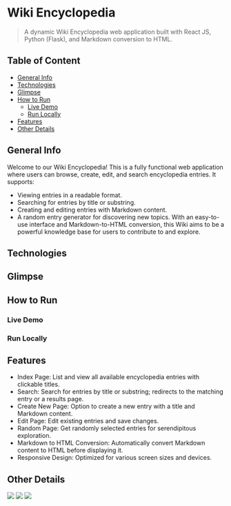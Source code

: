 # Wiki Encyclopedia
> A dynamic Wiki Encyclopedia web application built with React JS, Python (Flask), and Markdown conversion to HTML.


<!-- ![wiki gif](documentations/vids/wiki-gif.gif) -->

## Table of Content 
- [General Info](#general-info)
- [Technologies](#technologies)
- [Glimpse](#glimpse)
- [How to Run](#how-to-run)
    - [Live Demo](#live-demo)
    - [Run Locally](#run-locally)
- [Features](#features)
- [Other Details](#other-details)

## General Info
Welcome to our Wiki Encyclopedia! This is a fully functional web application where users can browse, create, edit, and search encyclopedia entries. It supports:
- Viewing entries in a readable format.
- Searching for entries by title or substring.
- Creating and editing entries with Markdown content.
- A random entry generator for discovering new topics.
With an easy-to-use interface and Markdown-to-HTML conversion, this Wiki aims to be a powerful knowledge base for users to contribute to and explore.


## Technologies


## Glimpse
<!-- <p>
    <img src="documentations/imgs/kinmel-home.png" alt="kinmel-glimpse-1" />
    <img src="documentations/imgs/kinmel-products.png" alt="kinmel-glimpse-2" />
    <img src="documentations/imgs/kinmel-filter.png" alt="kinmel-glimpse-3" />
    <img src="documentations/imgs/kinmel-product-details.png" alt="kinmel-glimpse-6" />
    <img src="documentations/imgs/kinmel-about.png" alt="kinmel-glimpse-4" />
    <img src="documentations/imgs/kinmel-services.png" alt="kinmel-glimpse-5" />
    <img src="documentations/imgs/kinmel-mob-home.png" alt="kinmel-glimpse-7" />
    <img src="documentations/imgs/kinmel-mob-services.png" alt="kinmel-glimpse-8" />
</p> -->

## How to Run
### Live Demo
<!-- Live demo at <a href="https://hamrokinmel.netlify.app" target="_blank">Kinmel</a> 
-->

### Run Locally

<!--
- Clone the reposiory in your local machine.
```bash
git clone https://github.com/Anuj-Khadka/kinmel.git
```
- Open the terminal inside the project folder.
- Run the command
```bash
npm run dev
```
- Open the port in your browser `localhost:5173/` <br/> -->


## Features
- Index Page: List and view all available encyclopedia entries with clickable titles.
- Search: Search for entries by title or substring; redirects to the matching entry or a results page.
- Create New Page: Option to create a new entry with a title and Markdown content.
- Edit Page: Edit existing entries and save changes.
- Random Page: Get randomly selected entries for serendipitous exploration.
- Markdown to HTML Conversion: Automatically convert Markdown content to HTML before displaying it.
- Responsive Design: Optimized for various screen sizes and devices.


## Other Details
 <p align="left">
    <img src="https://img.shields.io/github/contributors/anuj-khadka/wiki?style=for-the-badge" />
    <img src="https://img.shields.io/github/commit-activity/t/Anuj-Khadka/wiki?style=for-the-badge" />
    <img src="https://img.shields.io/github/forks/anuj-khadka/wiki?style=for-the-badge" />
</p>

